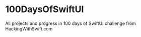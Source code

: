 # 100DaysOfSwiftUI
All projects and progress in 100 days of SwiftUI challenge from HackingWithSwift.com
